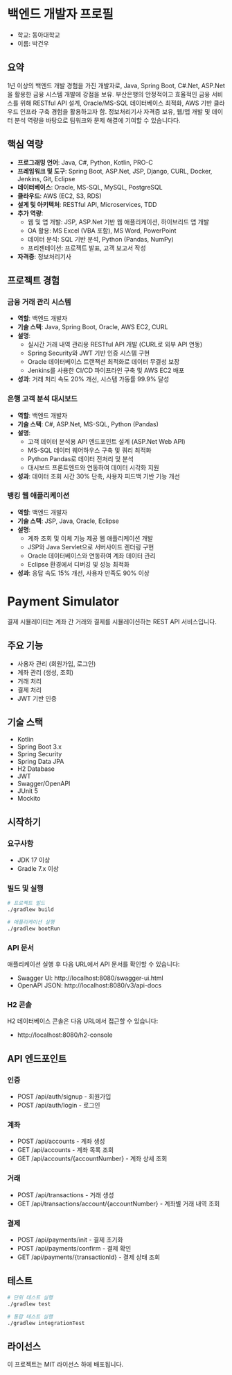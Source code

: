 # 백엔드 개발자 프로필
- 학교: 동아대학교
- 이름: 박건우

## 요약

1년 이상의 백엔드 개발 경험을 가진 개발자로, Java, Spring Boot, C#.Net, ASP.Net을 활용한 금융 시스템 개발에 강점을 보유. 부산은행의 안정적이고 효율적인 금융 서비스를 위해 RESTful API 설계, Oracle/MS-SQL 데이터베이스 최적화, AWS 기반 클라우드 인프라 구축 경험을 활용하고자 함. 정보처리기사 자격증 보유, 웹/앱 개발 및 데이터 분석 역량을 바탕으로 팀워크와 문제 해결에 기여할 수 있습니다다.

## 핵심 역량

- **프로그래밍 언어**: Java, C#, Python, Kotlin, PRO-C
- **프레임워크 및 도구**: Spring Boot, ASP.Net, JSP, Django, CURL, Docker, Jenkins, Git, Eclipse
- **데이터베이스**: Oracle, MS-SQL, MySQL, PostgreSQL
- **클라우드**: AWS (EC2, S3, RDS)
- **설계 및 아키텍처**: RESTful API, Microservices, TDD
- **추가 역량**:
  - 웹 및 앱 개발: JSP, ASP.Net 기반 웹 애플리케이션, 하이브리드 앱 개발
  - OA 활용: MS Excel (VBA 포함), MS Word, PowerPoint
  - 데이터 분석: SQL 기반 분석, Python (Pandas, NumPy)
  - 프리젠테이션: 프로젝트 발표, 고객 보고서 작성
- **자격증**: 정보처리기사 

## 프로젝트 경험

### 금융 거래 관리 시스템 

- **역할**: 백엔드 개발자
- **기술 스택**: Java, Spring Boot, Oracle, AWS EC2, CURL
- **설명**:
  - 실시간 거래 내역 관리용 RESTful API 개발 (CURL로 외부 API 연동)
  - Spring Security와 JWT 기반 인증 시스템 구현
  - Oracle 데이터베이스 트랜잭션 최적화로 데이터 무결성 보장
  - Jenkins를 사용한 CI/CD 파이프라인 구축 및 AWS EC2 배포
- **성과**: 거래 처리 속도 20% 개선, 시스템 가동률 99.9% 달성

### 은행 고객 분석 대시보드 

- **역할**: 백엔드 개발자
- **기술 스택**: C#, ASP.Net, MS-SQL, Python (Pandas)
- **설명**:
  - 고객 데이터 분석용 API 엔드포인트 설계 (ASP.Net Web API)
  - MS-SQL 데이터 웨어하우스 구축 및 쿼리 최적화
  - Python Pandas로 데이터 전처리 및 분석
  - 대시보드 프론트엔드와 연동하여 데이터 시각화 지원
- **성과**: 데이터 조회 시간 30% 단축, 사용자 피드백 기반 기능 개선

### 뱅킹 웹 애플리케이션 

- **역할**: 백엔드 개발자
- **기술 스택**: JSP, Java, Oracle, Eclipse
- **설명**:
  - 계좌 조회 및 이체 기능 제공 웹 애플리케이션 개발
  - JSP와 Java Servlet으로 서버사이드 렌더링 구현
  - Oracle 데이터베이스와 연동하여 계좌 데이터 관리
  - Eclipse 환경에서 디버깅 및 성능 최적화
- **성과**: 응답 속도 15% 개선, 사용자 만족도 90% 이상

# Payment Simulator

결제 시뮬레이터는 계좌 간 거래와 결제를 시뮬레이션하는 REST API 서비스입니다.

## 주요 기능

- 사용자 관리 (회원가입, 로그인)
- 계좌 관리 (생성, 조회)
- 거래 처리
- 결제 처리
- JWT 기반 인증

## 기술 스택

- Kotlin
- Spring Boot 3.x
- Spring Security
- Spring Data JPA
- H2 Database
- JWT
- Swagger/OpenAPI
- JUnit 5
- Mockito

## 시작하기

### 요구사항

- JDK 17 이상
- Gradle 7.x 이상

### 빌드 및 실행

```bash
# 프로젝트 빌드
./gradlew build

# 애플리케이션 실행
./gradlew bootRun
```

### API 문서

애플리케이션 실행 후 다음 URL에서 API 문서를 확인할 수 있습니다:
- Swagger UI: http://localhost:8080/swagger-ui.html
- OpenAPI JSON: http://localhost:8080/v3/api-docs

### H2 콘솔

H2 데이터베이스 콘솔은 다음 URL에서 접근할 수 있습니다:
- http://localhost:8080/h2-console

## API 엔드포인트

### 인증
- POST /api/auth/signup - 회원가입
- POST /api/auth/login - 로그인

### 계좌
- POST /api/accounts - 계좌 생성
- GET /api/accounts - 계좌 목록 조회
- GET /api/accounts/{accountNumber} - 계좌 상세 조회

### 거래
- POST /api/transactions - 거래 생성
- GET /api/transactions/account/{accountNumber} - 계좌별 거래 내역 조회

### 결제
- POST /api/payments/init - 결제 초기화
- POST /api/payments/confirm - 결제 확인
- GET /api/payments/{transactionId} - 결제 상태 조회

## 테스트

```bash
# 단위 테스트 실행
./gradlew test

# 통합 테스트 실행
./gradlew integrationTest
```

## 라이선스

이 프로젝트는 MIT 라이선스 하에 배포됩니다.

